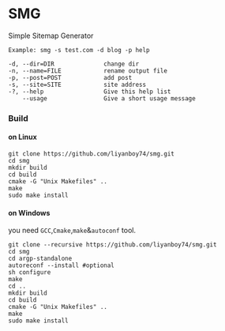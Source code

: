 # SMG
Simple Sitemap Generator
```
Example: smg -s test.com -d blog -p help

-d, --dir=DIR              change dir
-n, --name=FILE            rename output file
-p, --post=POST            add post
-s, --site=SITE            site address
-?, --help                 Give this help list
    --usage                Give a short usage message
```
### Build
#### on Linux
```
git clone https://github.com/liyanboy74/smg.git
cd smg
mkdir build
cd build
cmake -G "Unix Makefiles" ..
make
sudo make install
```
#### on Windows
you need `GCC`,`Cmake`,`make`&`autoconf` tool.
```
git clone --recursive https://github.com/liyanboy74/smg.git
cd smg
cd argp-standalone
autoreconf --install #optional
sh configure
make
cd ..
mkdir build
cd build
cmake -G "Unix Makefiles" ..
make
sudo make install
```

